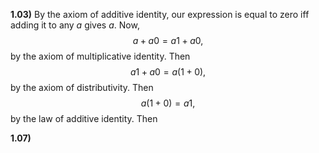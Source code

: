 
**1.03)** By the axiom of additive identity, our expression is equal to zero iff adding it to any $a$ gives $a$. Now,
$$a+a0=a1+a0\text{,}$$
by the axiom of multiplicative identity. Then
$$a1+a0=a(1+0)\text{,}$$
by the axiom of distributivity. Then 
$$a(1+0)=a1\text{,}$$
by the law of additive identity. Then 

**1.07)**